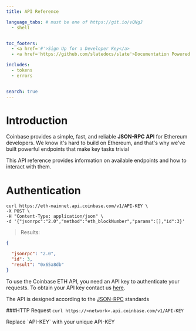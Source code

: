 ```yaml
---
title: API Reference

language_tabs: # must be one of https://git.io/vQNgJ
  - shell


toc_footers:
  - <a href='#'>Sign Up for a Developer Key</a>
  - <a href='https://github.com/slatedocs/slate'>Documentation Powered by Slate</a>

includes:
  - tokens
  - errors


search: true
---
```


# Introduction

Coinbase provides a simple, fast, and reliable **JSON-RPC API** for Ethereum developers. We know it's hard to build on Ethereum, and that's why we've built powerful endpoints that make key tasks trivial 

This API reference provides information on available endpoints and how to interact with them.



# Authentication

```shell
curl https://eth-mainnet.api.coinbase.com/v1/API-KEY \
-X POST \
-H "Content-Type: application/json" \
-d '{"jsonrpc":"2.0","method":"eth_blockNumber","params":[],"id":3}'
```


> Results:

```json
{

  "jsonrpc": "2.0",
  "id": 3,
  "result": "0x65a8db"
}
```

To use the Coinbase ETH API, you need an API key to authenticate your requests. To obtain your API key contact us [here](https://developers.coinbase.com/).

The API is designed according to the [JSON-RPC](https://www.jsonrpc.org/specification) standards 

###HTTP Request
`curl https://<network>.api.coinbase.com/v1/API-KEY`

<aside class="notice">
Replace `API-KEY` with your unique API-KEY
</aside>
